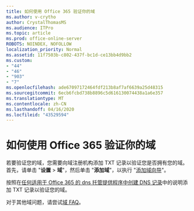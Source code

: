 ```yaml
---
title: 如何使用 Office 365 验证你的域
ms.author: v-crytho
author: CrystalThomasMS
ms.audience: ITPro
ms.topic: article
ms.prod: office-online-server
ROBOTS: NOINDEX, NOFOLLOW
localization_priority: Normal
ms.assetid: 11f7503b-c802-437f-bc1d-ce13bb4d9bb2
ms.custom:
- "44"
- "46"
- "903"
- "7"
ms.openlocfilehash: ade67097172464fdf213b8af7af6639a25d48315
ms.sourcegitcommit: 6ecb6fcbd738b8896c5d616130074438a1a6e357
ms.translationtype: MT
ms.contentlocale: zh-CN
ms.lasthandoff: 04/16/2020
ms.locfileid: "43529594"
---
```

# <a name="how-to-verify-your-domain-with-office-365"></a>如何使用 Office 365 验证你的域

若要验证您的域，您需要向域注册机构添加 TXT 记录以验证您是否拥有您的域。 首先，请单击 "**设置** \> **域**"，然后单击 "**添加域**"，以执行 "[添加域向导](https://portal.office.com/adminportal/home#/Domains/Wizard)"。
  
按照在[任何适用于 Office 365 的 dns 托管提供程序中创建 DNS 记录](https://docs.microsoft.com/office365/admin/get-help-with-domains/create-dns-records-at-any-dns-hosting-provider)中的说明添加 TXT 记录以验证您的域。

对于其他域问题，请尝试[域 FAQ](https://docs.microsoft.com/microsoft-365/admin/setup/domains-faq)。
